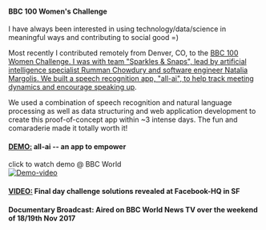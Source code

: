 #### BBC 100 Women's Challenge

I have always been interested in using technology/data/science in meaningful ways and contributing to social good =) 

Most recently I contributed remotely from Denver, CO, to the [BBC 100 Women Challenge. I was with team "Sparkles & Snaps", lead by artificial intelligence specialist Rumman Chowdury and software engineer Natalia Margolis. We built a speech recognition app, "all-ai", to help track meeting dynamics and encourage speaking up](http://www.bbc.co.uk/mediacentre/latestnews/2017/bbc-100-women-challenge-2017-silicon-valley-reveal-solution).   

We used a combination of speech recognition and natural language processing as well as data structuring and web application development to create this proof-of-concept app within ~3 intense days. The fun and comaraderie made it totally worth it!

#### [DEMO:](http://www.bbc.com/news/av/world-41531054/100-women-an-app-to-help-you-speak-up-in-meetings) all-ai -- an app to empower    
click to watch demo @ BBC World   
[![Demo-video](https://hengrumay.github.io/img/projects/bbc100women_all-ai_appDemo.png)](http://www.bbc.com/news/av/world-41531054/100-women-an-app-to-help-you-speak-up-in-meetings)

#### [VIDEO:](https://www.facebook.com/BBC100women/videos/1537111543020785/) Final day challenge solutions revealed at Facebook-HQ in SF  

#### Documentary Broadcast: Aired on BBC World News TV over the weekend of 18/19th Nov 2017
 



